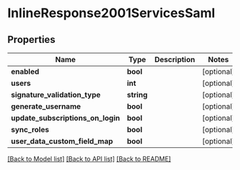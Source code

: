 # InlineResponse2001ServicesSaml

## Properties
Name | Type | Description | Notes
------------ | ------------- | ------------- | -------------
**enabled** | **bool** |  | [optional] 
**users** | **int** |  | [optional] 
**signature_validation_type** | **string** |  | [optional] 
**generate_username** | **bool** |  | [optional] 
**update_subscriptions_on_login** | **bool** |  | [optional] 
**sync_roles** | **bool** |  | [optional] 
**user_data_custom_field_map** | **bool** |  | [optional] 

[[Back to Model list]](../../README.md#documentation-for-models) [[Back to API list]](../../README.md#documentation-for-api-endpoints) [[Back to README]](../../README.md)

